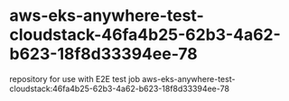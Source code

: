 # aws-eks-anywhere-test-cloudstack-46fa4b25-62b3-4a62-b623-18f8d33394ee-78
repository for use with E2E test job aws-eks-anywhere-test-cloudstack:46fa4b25-62b3-4a62-b623-18f8d33394ee-78

